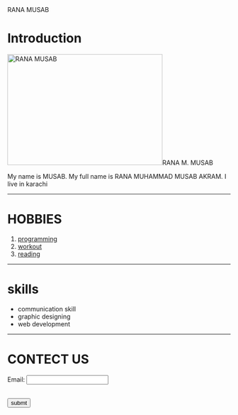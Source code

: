 <!DOCTYPE html>
<html lang="en">
<head>
    <meta charset="UTF-8">
    <meta name="viewport" content="width=device-width, initial-scale=1.0">
    <link rel="stylesheet" href="style.css"
    <title>RANA MUSAB</title>
</head>
<body>
    <h1>Introduction</h1>
    <img src="C:\Users\Noor\Downloads\WhatsApp Image 2023-10-24 at 10.04.27 PM.jpeg" alt="RANA MUSAB" height="250px" width="350px"
    <h1>RANA M. MUSAB</h1>
    <p>My name is MUSAB. My full name is RANA MUHAMMAD MUSAB AKRAM. I live in karachi</p>
    <hr />
    <h1>HOBBIES</h1>
    <ol><li><a href="https://www.simplilearn.com/best-programming-languages-start-learning-today-article">programming</a></li>
    <li><a href="https://www.muscleandstrength.com/workout-routines">workout</a></li>
    <li><a href="https://www.readings.com.pk/">reading</a></li>
</ol>
<hr />
<h1>skills</h1>
<ul><li>communication skill</li>
<li>graphic designing</li>
<li>web development</li>
</ul>
<hr />
<h1>CONTECT US</h1>
<form action="/action_page.php">
    <label for="frame">Email:
    </label>
    <input type="text" id="frame"
    name="frame"><br><br>
</form>
<button type="button"
oneclick="alert(HELLO, HOW ARE YOU? FROM RANA MUSAB TO YOU. YOUR FORM IS SUBMITED SUCCESSFULLY)">submt
</button>
</body>
</html>

